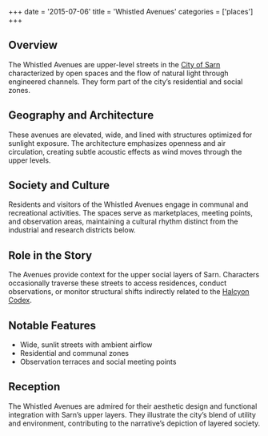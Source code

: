 
+++
date = '2015-07-06'
title = 'Whistled Avenues'
categories = ['places']
+++

## Overview

The Whistled Avenues are upper-level streets in the [City of Sarn](/places/city-of-sarn) characterized by open spaces and the flow of natural light through engineered channels. They form part of the city’s residential and social zones.

## Geography and Architecture

These avenues are elevated, wide, and lined with structures optimized for sunlight exposure. The architecture emphasizes openness and air circulation, creating subtle acoustic effects as wind moves through the upper levels.

## Society and Culture

Residents and visitors of the Whistled Avenues engage in communal and recreational activities. The spaces serve as marketplaces, meeting points, and observation areas, maintaining a cultural rhythm distinct from the industrial and research districts below.

## Role in the Story

The Avenues provide context for the upper social layers of Sarn. Characters occasionally traverse these streets to access residences, conduct observations, or monitor structural shifts indirectly related to the [Halcyon Codex](/others/halcyon-codex).

## Notable Features

* Wide, sunlit streets with ambient airflow
* Residential and communal zones
* Observation terraces and social meeting points

## Reception

The Whistled Avenues are admired for their aesthetic design and functional integration with Sarn’s upper layers. They illustrate the city’s blend of utility and environment, contributing to the narrative’s depiction of layered society.
